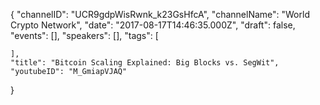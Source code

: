 {
    "channelID": "UCR9gdpWisRwnk_k23GsHfcA",
    "channelName": "World Crypto Network",
    "date": "2017-08-17T14:46:35.000Z",
    "draft": false,
    "events": [],
    "speakers": [],
    "tags": [

    ],
    "title": "Bitcoin Scaling Explained: Big Blocks vs. SegWit",
    "youtubeID": "M_GmiapVJAQ"
}
